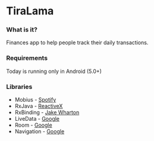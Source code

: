 # TiraLama

### What is it?
Finances app to help people track their daily transactions.

### Requirements
Today is running only in Android (5.0+)

### Libraries
- Mobius - [Spotify](https://github.com/spotify/mobius)
- RxJava - [ReactiveX](https://github.com/ReactiveX/RxJava)
- RxBinding - [Jake Wharton](https://github.com/JakeWharton/RxBinding)
- LiveData - [Google](https://developer.android.com/topic/libraries/architecture/livedata)
- Room - [Google](https://developer.android.com/topic/libraries/architecture/room)
- Navigation - [Google](https://developer.android.com/topic/libraries/architecture/navigation/)
